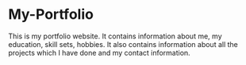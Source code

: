 # My-Portfolio
This is my portfolio website. It contains information about me, my education, skill sets, hobbies. It also contains information about all the projects which I have done and my contact information.
